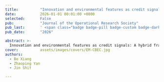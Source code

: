 ```yaml
---
title:          "Innovation and environmental features as credit signals: A hybrid framework integrating machine learning and heterogeneous data for enterprise credit prediction"
date:           2026-01-01 00:01:00 +0800
selected:       False
pub:            "Journal of the Operational Research Society"
pub_last:       ' <span class="badge badge-pill badge-custom badge-dark">Journal</span>'
pub_date:       "2026"

abstract: >-
  Innovation and environmental features as credit signals: A hybrid framework integrating machine learning and heterogeneous data for enterprise credit prediction
cover:          assets/images/covers/EM-CBEC.jpg
authors:
  - Bo Xiang
  - Zhaoping Yan
  - Jin Shi†

---
```

